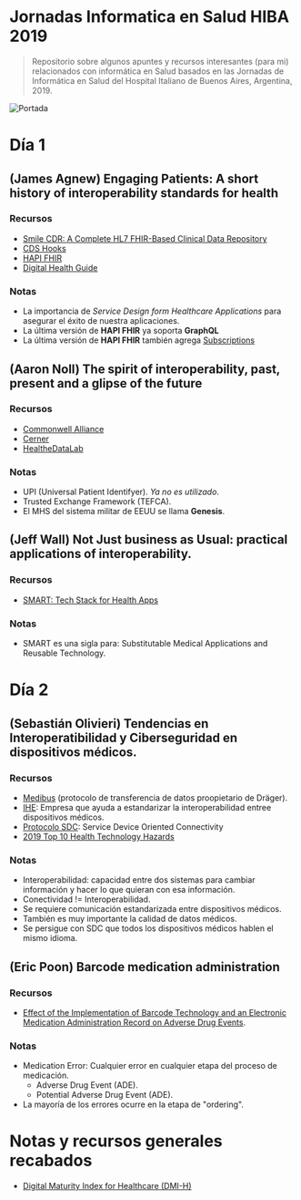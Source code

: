 # Jornadas Informatica en Salud HIBA 2019
> Repositorio sobre algunos apuntes y recursos interesantes (para mi) relacionados con informática en Salud basados en las Jornadas de Informática en Salud del Hospital Italiano de Buenos Aires, Argentina, 2019.

![Portada](https://www.hospitalitaliano.org.ar/multimedia/archivos/noticias_archivos/149/banners/149_bannerjornadas2019.png)

# Día 1

## (James Agnew) Engaging Patients: A short history of interoperability standards for health

### Recursos
* [Smile CDR: A Complete HL7 FHIR-Based Clinical Data Repository](https://smilecdr.com/)
* [CDS Hooks](https://cds-hooks.org/)
* [HAPI FHIR](https://hapifhir.io/)
* [Digital Health Guide](https://digitalhealthguide.com.au/DHG/Welcome/)

### Notas   
* La importancia de _Service Design form Healthcare Applications_ para asegurar el éxito de nuestra aplicaciones.
* La última versión de **HAPI FHIR** ya soporta **GraphQL**
* La última versión de **HAPI FHIR** también agrega [Subscriptions](https://www.hl7.org/fhir/subscription.html)

## (Aaron Noll) The spirit of interoperability, past, present and a glipse of the future

### Recursos
* [Commonwell Alliance](https://www.commonwellalliance.org/)
* [Cerner](https://www.cerner.com/)
* [HealtheDataLab](https://www.cerner.com/gb/en/pages/healthedatalab-improving-population-health-with-a-secure-next-generation-research-tool)

### Notas
* UPI (Universal Patient Identifyer). _Ya no es utilizado_.
* Trusted Exchange Framework (TEFCA).
* El MHS del sistema militar de EEUU se llama **Genesis**.

## (Jeff Wall) Not Just business as Usual: practical applications of interoperability.

### Recursos
* [SMART: Tech Stack for Health Apps](https://docs.smarthealthit.org/)

### Notas
* SMART es una sigla para: Substitutable Medical Applications and Reusable Technology.

# Día 2

## (Sebastián Olivieri) Tendencias en Interoperatibilidad y Ciberseguridad en dispositivos médicos.

### Recursos
* [Medibus](https://www.draeger.com/en_aunz/Hospital/Online-Services/Data-Communication-Protocols) (protocolo de transferencia de datos proopietario de Dräger).
* [IHE](https://www.ihe.net/): Empresa que ayuda a estandarizar la interoperabilidad entree dispositivos médicos.
* [Protocolo SDC](https://en.wikipedia.org/wiki/IEEE_11073_service-oriented_device_connectivity): Service Device Oriented Connectivity
* [2019 Top 10 Health Technology Hazards](https://www.ecri.org/Resources/Whitepapers_and_reports/Haz_19.pdf)

### Notas
* Interoperabilidad: capacidad entre dos sistemas para cambiar información y hacer lo que quieran con esa información.
* Conectividad != Interoperabilidad.
* Se requiere comunicación estandarizada entre dispositivos médicos.
* También es muy importante la calidad de datos médicos.
* Se persigue con SDC que todos los dispositivos médicos hablen el mismo idioma.

## (Eric Poon) Barcode medication administration

### Recursos
* [Effect of the Implementation of Barcode Technology and an Electronic Medication Administration Record on Adverse Drug Events](https://www.ncbi.nlm.nih.gov/pmc/articles/PMC4911988/).

### Notas
* Medication Error: Cualquier error en cualquier etapa del proceso de medicación.
    * Adverse Drug Event (ADE).
    * Potential Adverse Drug Event (ADE).
* La mayoría de los errores ocurre en la etapa de "ordering".

# Notas y recursos generales recabados
* [Digital Maturity Index for Healthcare (DMI-H)](https://www.folks.la/dmi-h?lang=es)